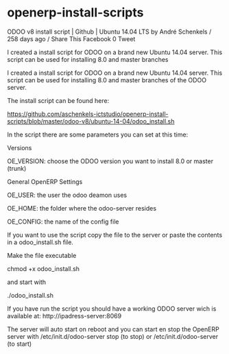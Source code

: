 openerp-install-scripts
=======================

ODOO v8 install script | Github | Ubuntu 14.04 LTS
by André Schenkels / 258 days ago /
Share This
Facebook 0 Tweet

I created a install script for ODOO on a brand new Ubuntu 14.04 server. This script can be used for installing 8.0 and master branches

I created a install script for ODOO on a brand new Ubuntu 14.04 server. This script can be used for installing 8.0 and master branches of the ODOO server.

The install script can be found here:

https://github.com/aschenkels-ictstudio/openerp-install-scripts/blob/master/odoo-v8/ubuntu-14-04/odoo_install.sh

In the script there are some parameters you can set at this time:

Versions

OE_VERSION: choose the ODOO version you want to install 8.0 or master (trunk)

General OpenERP Settings

OE_USER: the user the odoo deamon uses

OE_HOME: the folder where the odoo-server resides

OE_CONFIG: the name of the config file

If you want to use the script copy the file to the server or paste the contents in a odoo_install.sh file.

Make the file executable

chmod +x odoo_install.sh

and start with

./odoo_install.sh

If you have run the script you should have a working ODOO server wich is available at: http://ipadress-server:8069

The server will auto start on reboot and you can start en stop the OpenERP server with /etc/init.d/odoo-server stop (to stop) or /etc/init.d/odoo-server (to start)
